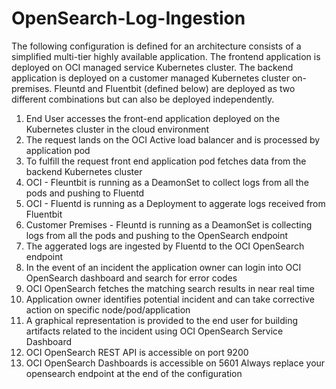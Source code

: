 # OpenSearch-Log-Ingestion
The following configuration is defined for an architecture consists of a simplified multi-tier highly available application. The frontend application is deployed on OCI managed service Kubernetes cluster. The backend application is deployed on a customer managed Kubernetes cluster on-premises. Fleuntd and Fluentbit (defined below) are deployed as two different combinations but can also be deployed independently.
1.	End User accesses the front-end application deployed on the Kubernetes cluster in the cloud environment
2.	The request lands on the OCI Active load balancer and is processed by application pod
3.	To fulfill the request front end application pod fetches data from the backend Kubernetes cluster
4.	OCI - Fleuntbit is running as a DeamonSet to collect logs from all the pods and pushing to Fluentd
5.	OCI - Fluentd is running as a Deployment to aggerate logs received from Fluentbit
6.	Customer Premises - Fleuntd is running as a DeamonSet is collecting logs from all the pods and pushing to the OpenSearch endpoint
7.	The aggerated logs are ingested by Fluentd to the OCI OpenSearch endpoint
8.	In the event of an incident the application owner can login into OCI OpenSearch dashboard and search for error codes
9.	OCI OpenSearch fetches the matching search results in near real time 
10.	Application owner identifies potential incident and can take corrective action on specific node/pod/application
11.	A graphical representation is provided to the end user for building artifacts related to the incident using OCI OpenSearch Service Dashboard
12.	OCI OpenSearch REST API is accessible on port 9200 
13.	OCI OpenSearch Dashboards is accessible on 5601 
Always replace your opensearch endpoint at the end of the configuration

